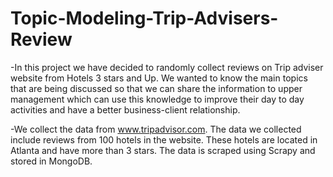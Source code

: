 # Topic-Modeling-Trip-Advisers-Review

-In this project we have decided to randomly collect reviews on Trip adviser website from Hotels 3 stars and Up. 
We wanted to know the main topics that are being discussed so that we can share the information to upper management 
which can use this knowledge to improve their day to day activities and have a better business-client relationship. 

-We collect the data from www.tripadvisor.com. The data we collected include reviews from 100 hotels in the website.
These hotels are located in Atlanta and have more than 3 stars. The data is scraped using Scrapy and stored in MongoDB.
